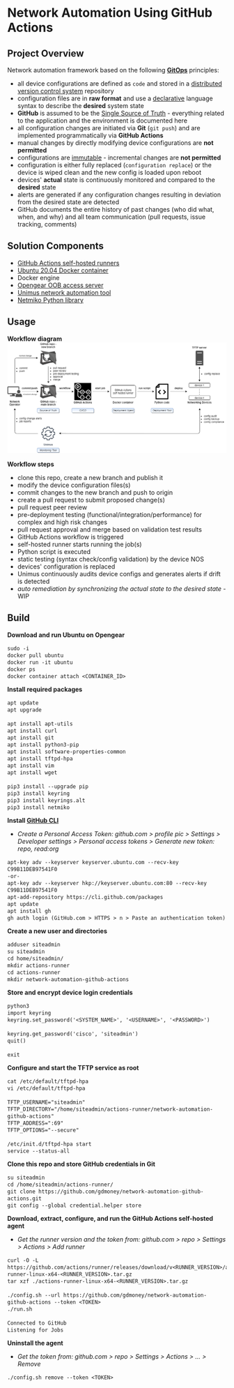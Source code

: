 # Network Automation Using GitHub Actions


## Project Overview
Network automation framework based on the following **[GitOps](https://www.gitops.tech/)** principles:
- all device configurations are defined as `code` and stored in a [distributed version control system](https://en.wikipedia.org/wiki/Distributed_version_control) repository
- configuration files are in **raw format** and use a [declarative](https://en.wikipedia.org/wiki/Declarative_programming) language syntax to describe the **desired** system state
- **GitHub** is assumed to be the [Single Source of Truth](https://en.wikipedia.org/wiki/Single_source_of_truth) - everything related to the application and the environment is documented here
- all configuration changes are initiated via **Git** (`git push`) and are implemented programmatically via **GitHub Actions**
- manual changes by directly modifying device configurations are **not permitted**
- configurations are [immutable](https://en.wikipedia.org/wiki/Immutable_object) - incremental changes are **not permitted**
- configuration is either fully replaced (`configuration replace`) or the device is wiped clean and the new config is loaded upon reboot
- devices' **actual** state is continuously monitored and compared to the **desired** state
- alerts are generated if any configuration changes resulting in deviation from the desired state are detected
- GitHub documents the entire history of past changes (who did what, when, and why) and all team communication (pull requests, issue tracking, comments)


## Solution Components
- [GitHub Actions self-hosted runners](https://docs.github.com/en/free-pro-team@latest/actions/hosting-your-own-runners/about-self-hosted-runners)
- [Ubuntu 20.04 Docker container](https://hub.docker.com/_/ubuntu)
- Docker engine
- [Opengear OOB access server](https://opengear.com/products/om2200-operations-manager/)
- [Unimus network automation tool](https://unimus.net/)
- [Netmiko Python library](https://github.com/ktbyers/netmiko)


## Usage
**Workflow diagram**
![](/diagram-network-automation-github-actions.png)

**Workflow steps**  
- clone this repo, create a new branch and publish it
- modify the device configuration files(s)
- commit changes to the new branch and push to origin
- create a pull request to submit proposed change(s)
- pull request peer review
- pre-deployment testing (functional/integration/performance) for complex and high risk changes
- pull request approval and merge based on validation test results
- GitHub Actions workflow is triggered
- self-hosted runner starts running the job(s)
- Python script is executed
- static testing (syntax check/config validation) by the device NOS
- devices' configuration is replaced
- Unimus continuously audits device configs and generates alerts if drift is detected
- *auto remediation by synchronizing the actual state to the desired state* - WIP


## Build
**Download and run Ubuntu on Opengear**
```
sudo -i
docker pull ubuntu
docker run -it ubuntu
docker ps
docker container attach <CONTAINER_ID>
```

**Install required packages**
```
apt update
apt upgrade

apt install apt-utils
apt install curl
apt install git
apt install python3-pip
apt install software-properties-common
apt install tftpd-hpa
apt install vim
apt install wget

pip3 install --upgrade pip
pip3 install keyring
pip3 install keyrings.alt
pip3 install netmiko
```

**Install [GitHub CLI](https://github.com/cli/cli/blob/trunk/docs/install_linux.md)**
- *Create a Personal Access Token: github.com > profile pic > Settings > Developer settings > Personal access tokens > Generate new token: repo, read:org*
```
apt-key adv --keyserver keyserver.ubuntu.com --recv-key C99B11DEB97541F0
-or-
apt-key adv --keyserver hkp://keyserver.ubuntu.com:80 --recv-key C99B11DEB97541F0
apt-add-repository https://cli.github.com/packages
apt update
apt install gh
gh auth login (GitHub.com > HTTPS > n > Paste an authentication token)
```

**Create a new user and directories**
```
adduser siteadmin
su siteadmin
cd home/siteadmin/
mkdir actions-runner
cd actions-runner
mkdir network-automation-github-actions
```

**Store and encrypt device login credentials**
```
python3
import keyring
keyring.set_password('<SYSTEM_NAME>', '<USERNAME>', '<PASSWORD>')

keyring.get_password('cisco', 'siteadmin')
quit()

exit
```

**Configure and start the TFTP service as root**
```
cat /etc/default/tftpd-hpa
vi /etc/default/tftpd-hpa

TFTP_USERNAME="siteadmin"
TFTP_DIRECTORY="/home/siteadmin/actions-runner/network-automation-github-actions"
TFTP_ADDRESS=":69"
TFTP_OPTIONS="--secure"

/etc/init.d/tftpd-hpa start
service --status-all
```

**Clone this repo and store GitHub credentials in Git**
```
su siteadmin
cd /home/siteadmin/actions-runner/
git clone https://github.com/gdmoney/network-automation-github-actions.git
git config --global credential.helper store
```

**Download, extract, configure, and run the GitHub Actions self-hosted agent**
- *Get the runner version and the token from: github.com > repo > Settings > Actions > Add runner*  
```
curl -O -L https://github.com/actions/runner/releases/download/v<RUNNER_VERSION>/actions-runner-linux-x64-<RUNNER_VERSION>.tar.gz
tar xzf ./actions-runner-linux-x64-<RUNNER_VERSION>.tar.gz

./config.sh --url https://github.com/gdmoney/network-automation-github-actions --token <TOKEN>
./run.sh

Connected to GitHub
Listening for Jobs
```

**Uninstall the agent**  
- *Get the token from: github.com > repo > Settings > Actions > ... > Remove*
```
./config.sh remove --token <TOKEN>
```

